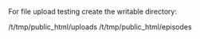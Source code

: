 

For file upload testing create the writable directory:

/t/tmp/public_html/uploads
/t/tmp/public_html/episodes


